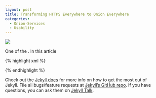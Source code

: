 ```yaml
---
layout: post
title: Transforming HTTPS Everywhere to Onion Everywhere
categories:
  - Onion-Services
  - Usability
---
```

![][intropic]

One of the . In this article

{% highlight xml %}

{% endhighlight %}

Check out the [Jekyll docs][jekyll-docs] for more info on how to get the most out of Jekyll. File all bugs/feature requests at [Jekyll’s GitHub repo][jekyll-gh]. If you have questions, you can ask them on [Jekyll Talk][jekyll-talk].

[intropic]: https://web.archive.org/web/20170513092328/https://raw.githubusercontent.com/T0rUser/T0rUser.github.io/af40b27ac7c72083d8fc3053581073b1302245c5/Untitled.png
[jekyll-docs]: http://jekyllrb.com/docs/home
[jekyll-gh]:   https://github.com/jekyll/jekyll
[jekyll-talk]: https://talk.jekyllrb.com/
